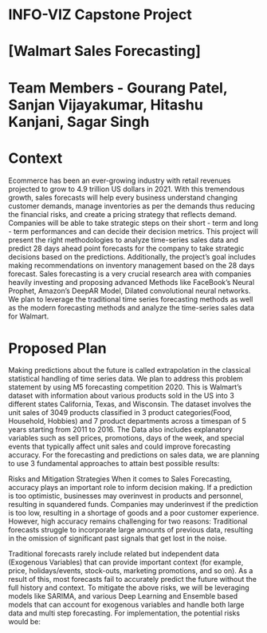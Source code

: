 # INFO-VIZ Capstone Project 
# [Walmart Sales Forecasting]
# Team Members - Gourang Patel, Sanjan Vijayakumar, Hitashu Kanjani, Sagar Singh


# Context

Ecommerce has been an ever-growing industry with retail revenues projected to grow to 4.9 trillion US dollars in 2021. With  this  tremendous  growth,  sales  forecasts  will  help  every  business understand  changing  customer demands, manage inventories as per the demands thus reducing the financial risks, and create a pricing strategy that reflects demand. Companies will be able to take strategic steps on their short - term and long - term performances and can decide  their decision  metrics. 
This project will present the right methodologies to analyze time-series sales data and predict 28 days ahead point forecasts for the company to take strategic decisions based on the predictions. Additionally, the project’s goal includes making recommendations on inventory  management based  on  the  28  days  forecast. Sales  forecasting is  a very crucial  research  area with companies heavily investing and proposing advanced Methods like FaceBook’s Neural Prophet, Amazon’s DeepAR Model, Dilated convolutional neural networks. We plan to leverage the traditional time series forecasting methods as well as the modern forecasting methods and analyze the time-series sales data for Walmart.

# Proposed Plan
Making predictions about the future is called extrapolation in the classical statistical handling of time series data. We plan to address this problem statement by using M5 forecasting competition 2020. This is Walmart’s dataset with information about various products sold in the US into 3 different states California, Texas, and Wisconsin. The dataset involves the unit sales of 3049 products classified in 3 product categories(Food, Household, Hobbies) and 7 product departments across a timespan of 5 years starting from 2011 to 2016. The Data  also includes  explanatory  variables  such  as  sell  prices,  promotions,  days  of  the  week,  and special events that typically affect unit sales and could improve forecasting accuracy. 
For the forecasting and predictions on sales data, we are planning to use 3 fundamental approaches to attain best possible results:

Risks and Mitigation Strategies
When it comes to Sales Forecasting, accuracy plays an important role to inform decision making. If a prediction is too optimistic, businesses may overinvest in products and personnel, resulting in squandered funds. Companies may underinvest if the prediction is too low, resulting in a shortage of goods and a poor customer experience. However, high accuracy remains challenging for two reasons:
Traditional forecasts struggle to incorporate large amounts of previous data, resulting in the omission of significant past signals that get lost in the noise.


Traditional forecasts rarely include related but independent data (Exogenous Variables) that can provide important context (for example, price, holidays/events, stock-outs, marketing promotions, and so on). As a result of this, most forecasts fail to accurately predict the future without the full history and context.
To mitigate the above risks, we will be leveraging models like SARIMA, and various Deep Learning and Ensemble based models that can account for exogenous variables and handle both large data and multi step forecasting. For implementation, the potential risks would be:
